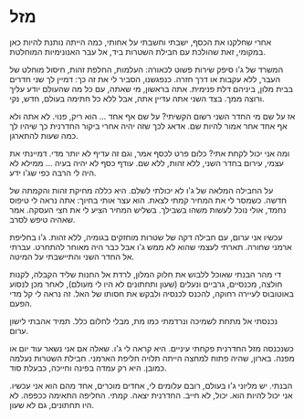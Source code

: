 # מזל

אחרי שחלקנו את הכסף, ישבתי וחשבתי על אחותי, כמה הייתה נותנת להיות כאן במקומי, זאת שהולכת עם חבילת השטרות ביד, אל עבר האנונימיות המוחלטת.

המשרד של ג'ו סיפק שירות פשוט לכאורה: העלמות, החלפת זהות, חיסול מוחלט של העבר, ללא עקבות או דרך חזרה. כנפגשנו, הסביר לי את זה כך: דמיין לך שני חדרים בבית מלון, ביניהם דלת פנימית. אתה בראשון, מי שאתה, עם כל מה שהעולם יודע עליך ורוצה ממך. בצד השני אתה עדיין אתה, אבל ללא כל חתימה בעולם, חדש, נקי.

אז על שם מי החדר השני רשום הקשיתי? על שם אף אחד … הוא ריק, פנוי. לא אתה ולא אף אחד אחר אמור להיות שם. אדאג לכך שזה יהיה אחרי ביקור החדרנית כך שיהיו לך כמה שעות להתארגן. 

ומה אני יכול לקחת אתי? כלום פרט לכסף אמר, וגם זה עדיף לא יותר מדי. דמיינתי את עצמי, עירום בחדר השני, ללא זהות, ללא שם. עודף כסף לא יהיה בעיה … ממילא לא היה לי הרבה כפי שג'ו ידע. 

על החבילה המלאה של ג'ו לא יכולתי לשלם. היא כללה מחיקת זהות והקמתה של חדשה. כשמסר לי את המחיר קמתי לצאת. הוא עצר אותי בחיוך: אתה נראה לי טיפוס נחמד, אולי נוכל לעשות משהו בשבילך. בשליש המחיר הציע לי את חצי העסקה. אמר שאהיה טיפש לסרב. 

עכשיו אני ערום, עם חבילה דקה של שטרות מוחזקים בגומיה, ללא זהות. ג'ו בחליפת ארמני שחורה. תארתי לעצמי שהוא לא ממש ג'ו אבל כבר היה מאוחר להתחרט. עברתי אל החדר השני והתיישבתי על המיטה.

די מהר הבנתי שאוכל ללבוש את חלוק המלון, לרדת אל החנות שליד הקבלה, לקנות חולצה, מכנסיים, גרביים ונעלים (שעון ותחתונים לא היו לי מעולם), לאחר מכן לנסוע באוטובוס לעיירה רחוקה, להכנס לכנסיה ולבקש את חסותו של האל. זה נראה לי קל מדי הפעם.

נכנסתי אל מתחת לשמיכה ונרדמתי כמו מת, מבלי לחלום כלל. תמיד אהבתי לישון ערום.

כשנכנסה מזל החדרנית פקחתי עיניים. היא קראה לי ג'ו. שאלה אם אני נשאר עוד יום או מפנה. בארון, שהיה פתוח למחצה הייתה תלויה חליפת הארמני. חבילת השטרות נעלמה כמובן. היא רק עמדה בפינה וחייכה, כבעלת סוד. 

הבנתי. יש מליוני ג'ו בעולם, רובם עלומים לי, אחדים מוכרים, אחד מהם הוא אני עכשיו. אני יכול להיות הוא. יכול, לא חייב. החדרנית יצאה. קמתי. החליפה התאימה ככפפה. לא היו תחתונים, גם לא שעון.